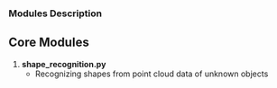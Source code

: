 ### Modules Description
##  Core Modules

1. **shape_recognition.py**
    - Recognizing shapes from point cloud data of unknown objects
